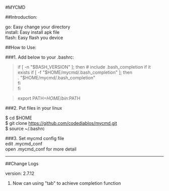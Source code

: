 #MYCMD

##Introduction:  

go: Easy change your directory  
install: Easy install apk file  
flash: Easy flash you device  

##How to Use:  

###1. Add below to your .bashrc:  

> if [ -n "$BASH_VERSION" ]; then  
>     # include .bash_completion if it exists  
>     if [ -f "$HOME/mycmd/.bash_completion" ]; then  
>         . "$HOME/mycmd/.bash_completion"  
>     fi  
> fi  

> export  PATH=$HOME/bin:$PATH  

###2. Put files in your linux  

$ cd $HOME  
$ git clone https://github.com/codediablos/mycmd.git  
$ source ~/.bashrc  

###3. Set mycmd config file  
edit .mycmd_conf  
open .mycmd_conf for more detail  

--------------------------------------------------------

##Change Logs

version: 2.7.12  
1. Now can using "tab" to achieve completion function  





